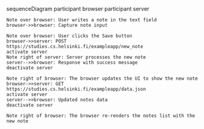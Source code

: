 sequenceDiagram
    participant browser
    participant server

    Note over browser: User writes a note in the text field
    browser->>browser: Capture note input

    Note over browser: User clicks the Save button
    browser->>server: POST https://studies.cs.helsinki.fi/exampleapp/new_note
    activate server
    Note right of server: Server processes the new note
    server-->>browser: Response with success message
    deactivate server

    Note right of browser: The browser updates the UI to show the new note
    browser->>server: GET https://studies.cs.helsinki.fi/exampleapp/data.json
    activate server
    server-->>browser: Updated notes data
    deactivate server

    Note right of browser: The browser re-renders the notes list with the new note
